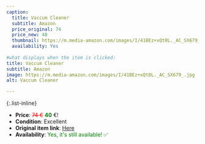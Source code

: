 ```yaml
---
caption:
  title: Vaccum Cleaner
  subtitle: Amazon
  price_original: 74
  price_new: 40
  thumbnail: https://m.media-amazon.com/images/I/41BEz+xQt0L._AC_SX679_.jpg
  availability: Yes
  
#what displays when the item is clicked:
title: Vaccum Cleaner
subtitle: Amazon
image: https://m.media-amazon.com/images/I/41BEz+xQt0L._AC_SX679_.jpg
alt: Vaccum Cleaner

---
```

{:.list-inline} 
- **Price**: <span style="color:red"><del>74 €</del></span> <span style="color:green">**40**</span> €!
- **Condition**: Excellent
- **Original item link**: [Here](https://www.amazon.de/dp/B018MA2NRC?psc=1&ref=ppx_yo2ov_dt_b_product_details)
- **Availability**: <span style='color:green'>Yes, it's still available! ✅</span>
